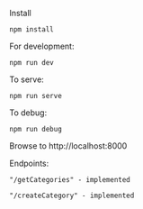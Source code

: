 Install
```
npm install 
```

For development:
```
npm run dev
```

To serve:
```
npm run serve
```

To debug:
```
npm run debug
```



Browse to http://localhost:8000

Endpoints:
```
"/getCategories" - implemented
```
```
"/createCategory" - implemented
```
